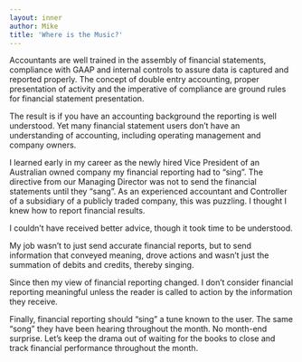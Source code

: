 ```yaml
---
layout: inner
author: Mike
title: 'Where is the Music?'
---
```


Accountants are well trained in the assembly of financial statements, compliance with GAAP and internal controls to assure data is captured and reported properly.  The concept of double entry accounting, proper presentation of activity and the imperative of compliance are ground rules for financial statement presentation.  
 
The result is if you have an accounting background the reporting is well understood.  Yet many financial statement users don’t have an understanding of accounting, including operating management and company owners.
  
I learned early in my career as the newly hired Vice President of an Australian owned company my financial reporting had to “sing”.  The directive from our Managing Director was not to send the financial statements until they “sang”.  As an experienced accountant and Controller of a subsidiary of a publicly traded company, this was puzzling.  I thought I knew how to report financial results. 
 
I couldn’t have received better advice, though it took time to be understood. 
 
My job wasn’t to just send accurate financial reports, but to send information that conveyed meaning, drove actions and wasn’t just the summation of debits and credits, thereby singing.
 
Since then my view of financial reporting changed.  I don’t consider financial reporting meaningful unless the reader is called to action by the information they receive.  
 
Finally, financial reporting should “sing” a tune known to the user.  The same “song” they have been hearing throughout the month.  No month-end surprise.  Let’s keep the drama out of waiting for the books to close and track financial performance throughout the month.